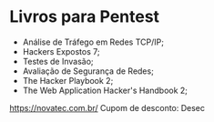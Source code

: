 # Livros para Pentest

- Análise de Tráfego em Redes TCP/IP;
- Hackers Expostos 7;
- Testes de Invasão;
- Avaliação de Segurança de Redes;
- The Hacker Playbook 2;
- The Web Application Hacker's Handbook 2;

https://novatec.com.br/
Cupom de desconto: Desec
